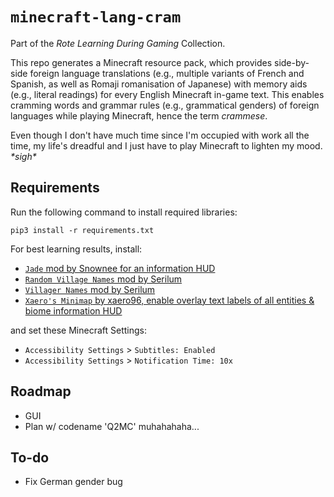 # `minecraft-lang-cram`
Part of the *Rote Learning During Gaming* Collection.

This repo generates a Minecraft resource pack, which provides side-by-side foreign language translations (e.g., multiple variants of French and Spanish, as well as Romaji romanisation of Japanese) with memory aids (e.g., literal readings) for every English Minecraft in-game text. This enables cramming words and grammar rules (e.g., grammatical genders) of foreign languages while playing Minecraft, hence the term *crammese*.

Even though I don't have much time since I'm occupied with work all the time, my life's dreadful and I just have to play Minecraft to lighten my mood. *\*sigh\**

## Requirements
Run the following command to install required libraries:
```
pip3 install -r requirements.txt
```

For best learning results, install:
* [`Jade` mod by Snownee for an information HUD](https://www.curseforge.com/minecraft/mc-mods/jade)
* [`Random Village Names` mod by Serilum](https://www.curseforge.com/minecraft/mc-mods/random-village-names)
* [`Villager Names` mod by Serilum](https://www.curseforge.com/minecraft/mc-mods/villager-names)
* [`Xaero's Minimap` by xaero96, enable overlay text labels of all entities & biome information HUD](https://www.curseforge.com/minecraft/mc-mods/xaeros-minimap)

and set these Minecraft Settings:
* `Accessibility Settings` > `Subtitles: Enabled`
* `Accessibility Settings` > `Notification Time: 10x`

## Roadmap
* GUI
* Plan w/ codename 'Q2MC' muhahahaha...

## To-do
* Fix German gender bug
